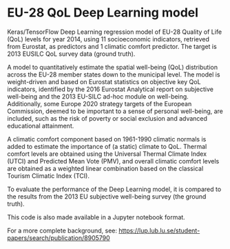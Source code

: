 # EU-28 QoL Deep Learning model
Keras/TensorFlow Deep Learning regression model of EU-28 Quality of Life (QoL) levels for year 2014,
using 11 socioeconomic indicators, retrieved from Eurostat, as predictors and 1 climatic comfort predictor.
The target is 2013 EUSILC QoL survey data (ground truth).

A model to quantitatively estimate the spatial well-being (QoL) distribution across the EU-28 member states down
to the municipal level. The model is weight-driven and based on Eurostat statistics on objective key QoL indicators,
identified by the 2016 Eurostat Analytical report on subjective well-being and the 2013 EU-SILC ad-hoc module on
well-being. Additionally, some Europe 2020 strategy targets of the European Commission, deemed to be important to a
sense of personal well-being, are included, such as the risk of poverty or social exclusion and advanced educational
attainment.

A climatic comfort component based on 1961-1990 climatic normals is added to estimate the importance of (a static)
climate to QoL. Thermal comfort levels are obtained using the Universal Thermal Climate Index (UTCI) and
Predicted Mean Vote (PMV), and overall climatic comfort levels are obtained as a weighted linear combination
based on the classical Tourism Climatic Index (TCI).

To evaluate the performance of the Deep Learning model, it is compared to the results from the 2013 EU subjective
well-being survey (the ground truth).

This code is also made available in a Jupyter notebook format.

For a more complete background, see: https://lup.lub.lu.se/student-papers/search/publication/8905790
